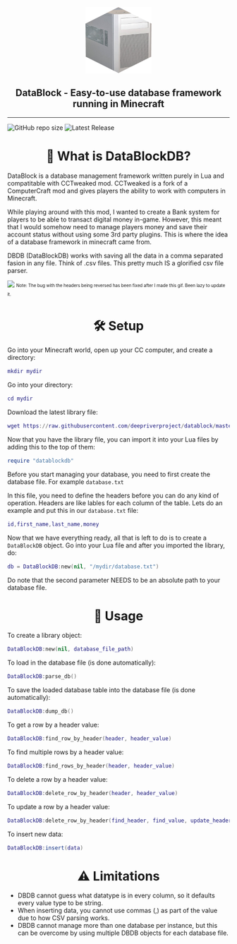 <p align="center">
  <img width="150" height="150" src="https://github.com/CracX/datablock/blob/master/readme/logo.png?raw=true">
</p>
<h2 align="center">DataBlock - Easy-to-use database framework running in Minecraft</h3>
<hr>

![GitHub repo size](https://img.shields.io/github/repo-size/CracX/datablock?label=Size)
![Latest Release](https://badgen.net/badge/Latest%20release/In%20Development/yellow?icon=github)

<h1 align="center">🔎 What is DataBlockDB?</h1>
DataBlock is a database management framework written purely in Lua and compatitable with CCTweaked mod. CCTweaked is a fork of a ComputerCraft mod and gives players the ability to work with computers in Minecraft.

While playing around with this mod, I wanted to create a Bank system for players to be able to transact digital money in-game. However, this meant that I would somehow need to manage players money and save their account status without using some 3rd party plugins. This is where the idea of a database framework in minecraft came from.

DBDB (DataBlockDB) works with saving all the data in a comma separated fasion in any file. Think of .csv files. This pretty much IS a glorified csv file parser.

![](https://raw.githubusercontent.com/deepriverproject/datablock/master/readme/get_row.gif)
<sub><sup>Note: The bug with the headers being reversed has been fixed after I made this gif. Been lazy to update it.</sup></sub>

<h1 align="center">🛠️ Setup</h1>
Go into your Minecraft world, open up your CC computer, and create a directory:

```lua
mkdir mydir
```
Go into your directory: 

```lua
cd mydir
```
Download the latest library file:

```lua
wget https://raw.githubusercontent.com/deepriverproject/datablock/master/datablockdb.lua
```
Now that you have the library file, you can import it into your Lua files by adding this to the top of them:
```lua
require "datablockdb"
```
Before you start managing your database, you need to first create the database file. For example `database.txt`

In this file, you need to define the headers before you can do any kind of operation. Headers are like lables for each column of the table.
Lets do an example and put this in our `database.txt` file:
```lua
id,first_name,last_name,money
```
Now that we have everything ready, all that is left to do is to create a `DataBlockDB` object. Go into your Lua file and after you imported the library, do:
```lua
db = DataBlockDB:new(nil, "/mydir/database.txt")
```
Do note that the second parameter NEEDS to be an absolute path to your database file.

<h1 align="center">📓 Usage</h1>

To create a library object:
```lua
DataBlockDB:new(nil, database_file_path)
```
To load in the database file (is done automatically):
```lua
DataBlockDB:parse_db()
```
To save the loaded database table into the database file (is done automatically):
```lua
DataBlockDB:dump_db()
```
To get a row by a header value:
```lua
DataBlockDB:find_row_by_header(header, header_value)
```
To find multiple rows by a header value:
```lua
DataBlockDB:find_rows_by_header(header, header_value)
```
To delete a row by a header value:
```lua
DataBlockDB:delete_row_by_header(header, header_value)
```
To update a row by a header value:
```lua
DataBlockDB:delete_row_by_header(find_header, find_value, update_header, update_value)
```
To insert new data:
```lua
DataBlockDB:insert(data)
```

<h1 align="center">⚠️ Limitations</h1>

- DBDB cannot guess what datatype is in every column, so it defaults every value type to be string.
- When inserting data, you cannot use commas (,) as part of the value due to how CSV parsing works.
- DBDB cannot manage more than one database per instance, but this can be overcome by using multiple DBDB objects for each database file.